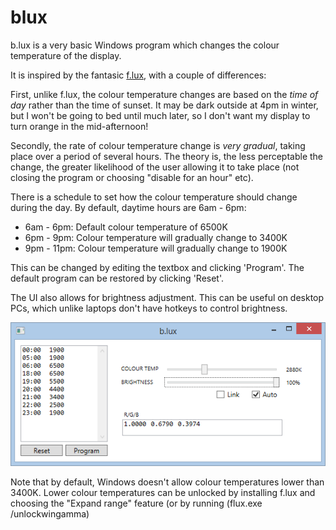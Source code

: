 blux
====

b.lux is a very basic Windows program which changes the colour temperature of the display.

It is inspired by the fantasic [f.lux](https://justgetflux.com/), with a couple of differences:

First, unlike f.lux, the colour temperature changes are based on the *time of day* rather than the time of sunset. It may be dark outside at 4pm in winter, but I won't be going to bed until much later, so I don't want my display to turn orange in the mid-afternoon!

Secondly, the rate of colour temperature change is *very gradual*, taking place over a period of several hours. The theory is, the less perceptable the change, the greater likelihood of the user allowing it to take place (not closing the program or choosing "disable for an hour" etc).

There is a schedule to set how the colour temperature should change during the day. By default, daytime hours are 6am - 6pm:

* 6am - 6pm: Default colour temperature of 6500K
* 6pm - 9pm: Colour temperature will gradually change to 3400K
* 9pm - 11pm: Colour temperature will gradually change to 1900K

This can be changed by editing the textbox and clicking 'Program'. The default program can be restored by clicking 'Reset'.

The UI also allows for brightness adjustment. This can be useful on desktop PCs, which unlike laptops don't have hotkeys to control brightness.

![Screenshot](blux/blux.png)

Note that by default, Windows doesn't allow colour temperatures lower than 3400K. Lower colour temperatures can be unlocked by installing f.lux and choosing the "Expand range" feature (or by running (flux.exe /unlockwingamma)
